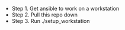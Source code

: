 * Step 1. Get ansible to work on a workstation
* Step 2. Pull this repo down
* Step 3. Run ./setup_workstation
